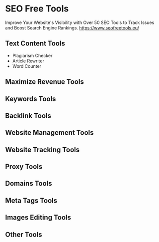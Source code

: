 # SEO Free Tools
Improve Your Website's Visibility with Over 50 SEO Tools to Track Issues and Boost Search Engine Rankings.
https://www.seofreetools.eu/

## Text Content Tools 
- Plagiarism Checker
- Article Rewriter
- Word Counter


## Maximize Revenue Tools


## Keywords Tools

## Backlink Tools

## Website Management Tools

## Website Tracking Tools


## Proxy Tools


## Domains Tools


## Meta Tags Tools

## Images Editing Tools


## Other Tools
